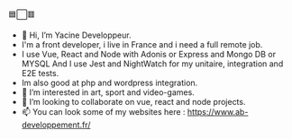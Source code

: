 🟦⬜🟥
- 👋 Hi, I’m Yacine Developpeur.
- I'm a front developer, i live in France and i need a full remote job.
 - I use Vue, React and Node with Adonis or Express and Mongo DB or MYSQL And I use Jest and NightWatch for my unitaire, integration and E2E tests.
 - Im also good at php and wordpress integration.
- 👀 I’m interested in art, sport and video-games.
- 💞️ I’m looking to collaborate on vue, react and node projects.
- 📫 You can look some of my websites here : 
https://www.ab-developpement.fr/


<!---
Yacinedeveloppeur/Yacinedeveloppeur is a ✨ special ✨ repository because its `README.md` (this file) appears on your GitHub profile.
You can click the Preview link to take a look at your changes.
--->

